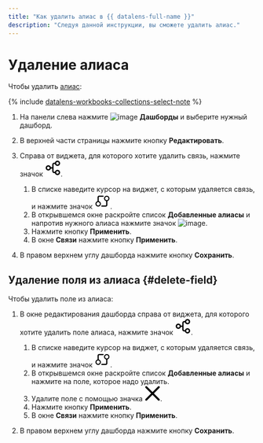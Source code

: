 ```yaml
---
title: "Как удалить алиас в {{ datalens-full-name }}"
description: "Следуя данной инструкции, вы сможете удалить алиас." 
---
```


# Удаление алиаса

Чтобы удалить [алиас](../../dashboard/link.md#alias):


{% include [datalens-workbooks-collections-select-note](../../../_includes/datalens/operations/datalens-workbooks-collections-select-note.md) %}


1. На панели слева нажмите ![image](../../../_assets/console-icons/layout-cells-large.svg) **Дашборды** и выберите нужный дашборд.
1. В верхней части страницы нажмите кнопку **Редактировать**.
1. Справа от виджета, для которого хотите удалить связь, нажмите значок ![image](../../../_assets/datalens/links.svg).

   1. В списке наведите курсор на виджет, с которым удаляется связь, и нажмите значок ![image](../../../_assets/datalens/aliases.svg).
   1. В открывшемся окне раскройте список **Добавленные алиасы** и напротив нужного алиаса нажмите значок ![image](../../../_assets/console-icons/trash-bin.svg).
   1. Нажмите кнопку **Применить**.
   1. В окне **Связи** нажмите кнопку **Применить**.

1. В правом верхнем углу дашборда нажмите кнопку **Сохранить**.

## Удаление поля из алиаса {#delete-field}

Чтобы удалить поле из алиаса:

1. В окне редактирования дашборда справа от виджета, для которого хотите удалить поле алиаса, нажмите значок ![image](../../../_assets/datalens/links.svg).

   1. В списке наведите курсор на виджет, с которым удаляется связь, и нажмите значок ![image](../../../_assets/datalens/aliases.svg).
   1. В открывшемся окне раскройте список **Добавленные алиасы** и нажмите на поле, которое надо удалить.
   1. Удалите поле с помощью значка ![image](../../../_assets/datalens/cross.svg).
   1. Нажмите кнопку **Применить**.
   1. В окне **Связи** нажмите кнопку **Применить**.

1. В правом верхнем углу дашборда нажмите кнопку **Сохранить**.
